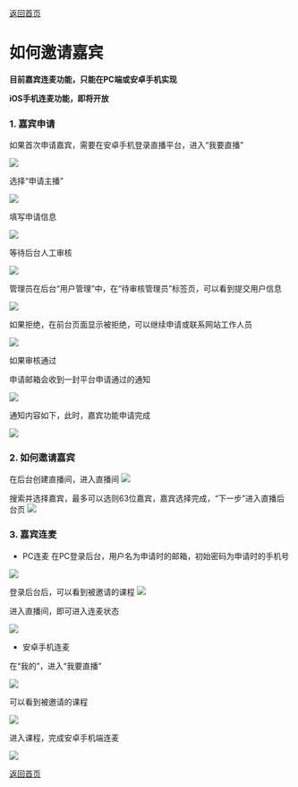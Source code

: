 [返回首页](../../README.md)

# 如何邀请嘉宾
**目前嘉宾连麦功能，只能在PC端或安卓手机实现**

**iOS手机连麦功能，即将开放**

### 1. 嘉宾申请
如果首次申请嘉宾，需要在安卓手机登录直播平台，进入“我要直播”

![](https://of6ygwuso.qnssl.com/docs/quickstart/安卓ppt4.png)

选择“申请主播”

![](https://of6ygwuso.qnssl.com/docs/quickstart/安卓申请主播.png)

填写申请信息

![](https://of6ygwuso.qnssl.com/docs/quickstart/安卓填写申请.png)

等待后台人工审核

![](https://of6ygwuso.qnssl.com/docs/quickstart/安卓等待审核.png)

管理员在后台“用户管理”中，在“待审核管理员”标签页，可以看到提交用户信息

![](https://of6ygwuso.qnssl.com/docs/quickstart/后台审核审核.png)

如果拒绝，在前台页面显示被拒绝，可以继续申请或联系网站工作人员

![](https://of6ygwuso.qnssl.com/docs/quickstart/安卓审核拒绝.png)

如果审核通过

申请邮箱会收到一封平台申请通过的通知

![](https://of6ygwuso.qnssl.com/docs/quickstart/通过邮件1.png)

通知内容如下，此时，嘉宾功能申请完成

![](https://of6ygwuso.qnssl.com/docs/quickstart/通过邮件2.png)

### 2. 如何邀请嘉宾

在后台创建直播间，进入直播间
![](https://of6ygwuso.qnssl.com/docs/quickstart/后台嘉宾1.png)

搜索并选择嘉宾，最多可以选则63位嘉宾，嘉宾选择完成，“下一步”进入直播后台页
![](https://of6ygwuso.qnssl.com/docs/quickstart/后台嘉宾2.png)

### 3. 嘉宾连麦
- PC连麦
在PC登录后台，用户名为申请时的邮箱，初始密码为申请时的手机号

![](https://of6ygwuso.qnssl.com/docs/quickstart/后台嘉宾4.png)

登录后台后，可以看到被邀请的课程
![](https://of6ygwuso.qnssl.com/docs/quickstart/后台嘉宾3.png)

进入直播间，即可进入连麦状态

![](https://of6ygwuso.qnssl.com/docs/quickstart/pc端连麦.png)

- 安卓手机连麦

在“我的”，进入“我要直播”

![](https://of6ygwuso.qnssl.com/docs/quickstart/安卓ppt4.png)

可以看到被邀请的课程

![](https://of6ygwuso.qnssl.com/docs/quickstart/手机端邀请课程.png)

进入课程，完成安卓手机端连麦

![](https://of6ygwuso.qnssl.com/docs/quickstart/手机端连麦.png)

[返回首页](../../README.md)
